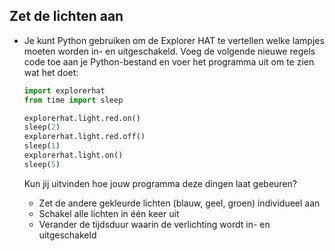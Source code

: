## Zet de lichten aan

- Je kunt Python gebruiken om de Explorer HAT te vertellen welke lampjes moeten worden in- en uitgeschakeld. Voeg de volgende nieuwe regels code toe aan je Python-bestand en voer het programma uit om te zien wat het doet:
    
    ```python
    import explorerhat
    from time import sleep
    
    explorerhat.light.red.on()
    sleep(2)
    explorerhat.light.red.off()
    sleep(1)
    explorerhat.light.on()
    sleep(5)
    ```
    
    Kun jij uitvinden hoe jouw programma deze dingen laat gebeuren?
    
    - Zet de andere gekleurde lichten (blauw, geel, groen) individueel aan
    - Schakel alle lichten in één keer uit
    - Verander de tijdsduur waarin de verlichting wordt in- en uitgeschakeld
